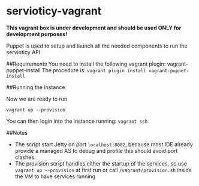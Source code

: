 servioticy-vagrant
==================

**This vagrant box is under development and should be used ONLY for development purposes!**

Puppet is used to setup and launch all the needed components to run the servioticy API


##Requirements
You need to install the following vagrant plugin: vagrant-puppet-install
The procedure is:
`vagrant plugin install vagrant-puppet-install`

##Running  the instance

Now we are ready to run

`vagrant up --provision`


You can then login into the instance running:
`vagrant ssh`

##Notes

- The script start Jetty on port `localhost:8082`, because most IDE already
provide a managed AS to debug and profile this should avoid port clashes.
- The provision script handles either the startup of the services, so use
`vagrant up --provision` at first run or call `/vagrant/provision.sh` inside the VM
to have services running


